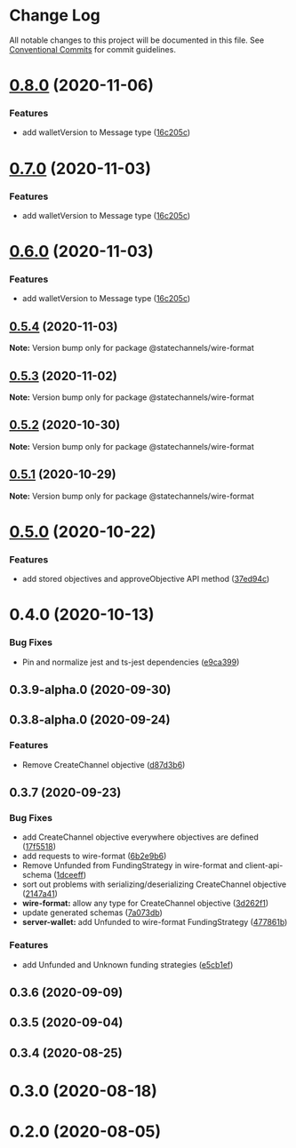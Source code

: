 # Change Log

All notable changes to this project will be documented in this file.
See [Conventional Commits](https://conventionalcommits.org) for commit guidelines.

# [0.8.0](http://statechannels/monorepo/blob/master/packages/client-api-schema/compare/@statechannels/wire-format@0.5.4...@statechannels/wire-format@0.8.0) (2020-11-06)


### Features

* add walletVersion to Message type ([16c205c](http://statechannels/monorepo/blob/master/packages/client-api-schema/commits/16c205c72483a7b9b3445163065c74ff88fa55f5))





# [0.7.0](http://statechannels/monorepo/blob/master/packages/client-api-schema/compare/@statechannels/wire-format@0.5.4...@statechannels/wire-format@0.7.0) (2020-11-03)


### Features

* add walletVersion to Message type ([16c205c](http://statechannels/monorepo/blob/master/packages/client-api-schema/commits/16c205c72483a7b9b3445163065c74ff88fa55f5))





# [0.6.0](http://statechannels/monorepo/blob/master/packages/client-api-schema/compare/@statechannels/wire-format@0.5.4...@statechannels/wire-format@0.6.0) (2020-11-03)


### Features

* add walletVersion to Message type ([16c205c](http://statechannels/monorepo/blob/master/packages/client-api-schema/commits/16c205c72483a7b9b3445163065c74ff88fa55f5))





## [0.5.4](http://statechannels/monorepo/blob/master/packages/client-api-schema/compare/@statechannels/wire-format@0.5.2...@statechannels/wire-format@0.5.4) (2020-11-03)

**Note:** Version bump only for package @statechannels/wire-format





## [0.5.3](http://statechannels/monorepo/blob/master/packages/client-api-schema/compare/@statechannels/wire-format@0.5.2...@statechannels/wire-format@0.5.3) (2020-11-02)

**Note:** Version bump only for package @statechannels/wire-format





## [0.5.2](http://statechannels/monorepo/blob/master/packages/client-api-schema/compare/@statechannels/wire-format@0.5.0...@statechannels/wire-format@0.5.2) (2020-10-30)

**Note:** Version bump only for package @statechannels/wire-format





## [0.5.1](http://statechannels/monorepo/blob/master/packages/client-api-schema/compare/@statechannels/wire-format@0.5.0...@statechannels/wire-format@0.5.1) (2020-10-29)

**Note:** Version bump only for package @statechannels/wire-format





# [0.5.0](http://statechannels/monorepo/blob/master/packages/client-api-schema/compare/@statechannels/wire-format@0.4.0...@statechannels/wire-format@0.5.0) (2020-10-22)


### Features

* add stored objectives and approveObjective API method ([37ed94c](http://statechannels/monorepo/blob/master/packages/client-api-schema/commits/37ed94c85ce984fdf583eef92e1250625c591565))





# 0.4.0 (2020-10-13)


### Bug Fixes

* Pin and normalize jest and ts-jest dependencies ([e9ca399](http://statechannels/monorepo/blob/master/packages/client-api-schema/commits/e9ca3997119645fdb9f558a921361171c20d66a0))



## 0.3.9-alpha.0 (2020-09-30)



## 0.3.8-alpha.0 (2020-09-24)


### Features

* Remove CreateChannel objective ([d87d3b6](http://statechannels/monorepo/blob/master/packages/client-api-schema/commits/d87d3b68e9a84945b105c7883aaf130176264a42))



## 0.3.7 (2020-09-23)


### Bug Fixes

* add CreateChannel objective everywhere objectives are defined ([17f5518](http://statechannels/monorepo/blob/master/packages/client-api-schema/commits/17f5518c1d396d3d552573794422b7e6ce5c7097))
* add requests to wire-format ([6b2e9b6](http://statechannels/monorepo/blob/master/packages/client-api-schema/commits/6b2e9b689ac0c4fb125805917bd4d86c049e2858))
* Remove Unfunded from FundingStrategy in wire-format and client-api-schema ([1dceeff](http://statechannels/monorepo/blob/master/packages/client-api-schema/commits/1dceeff362ea3b371c9b2bac8167acecb8b52949))
* sort out problems with serializing/deserializing CreateChannel objective ([2147a41](http://statechannels/monorepo/blob/master/packages/client-api-schema/commits/2147a41e5a8190d185a300722d3b61203793f26b))
* **wire-format:** allow any type for CreateChannel objective ([3d262f1](http://statechannels/monorepo/blob/master/packages/client-api-schema/commits/3d262f1474f64d3b11ce8ed94fd9e9c6af40fe1e))
* update generated schemas ([7a073db](http://statechannels/monorepo/blob/master/packages/client-api-schema/commits/7a073dbc8c490ffa8199120a4db6f8753b6747e0))
* **server-wallet:** add Unfunded to wire-format FundingStrategy ([477861b](http://statechannels/monorepo/blob/master/packages/client-api-schema/commits/477861bdc0c0fdbd7961b4c881a77515c5ff6e9e))


### Features

* add Unfunded and Unknown funding strategies ([e5cb1ef](http://statechannels/monorepo/blob/master/packages/client-api-schema/commits/e5cb1efbe799202f418945f4f75c8ba1a9723103))



## 0.3.6 (2020-09-09)



## 0.3.5 (2020-09-04)



## 0.3.4 (2020-08-25)



# 0.3.0 (2020-08-18)



# 0.2.0 (2020-08-05)
